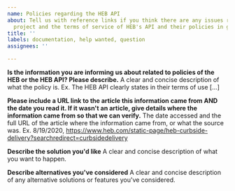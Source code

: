 ```yaml
---
name: Policies regarding the HEB API
about: Tell us with reference links if you think there are any issues regarding this
  project and the terms of service of HEB's API and their policies in general.
title: ''
labels: documentation, help wanted, question
assignees: ''

---
```


**Is the information you are informing us about  related to policies of the HEB or the HEB API? Please describe.**
A clear and concise description of what the policy is. Ex. The HEB API clearly states in their terms of use [...]

**Please include a URL link to the article this information came from AND the date you read it. If it wasn't an article, give details where the information came from so that we can verify.**
The date accessed and the full URL of the article where the information came from, or what the source was. Ex. 8/19/2020, https://www.heb.com/static-page/heb-curbside-delivery?searchredirect=curbsidedelivery

**Describe the solution you'd like**
A clear and concise description of what you want to happen.

**Describe alternatives you've considered**
A clear and concise description of any alternative solutions or features you've considered.
